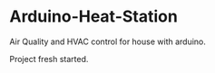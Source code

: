 # Arduino-Heat-Station
Air Quality and HVAC control for house with arduino. 


Project fresh started.
